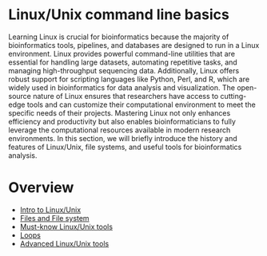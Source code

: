 # Linux/Unix command line basics
Learning Linux is crucial for bioinformatics because the majority of bioinformatics tools, pipelines, and databases are designed to run in a Linux environment. Linux provides powerful command-line utilities that are essential for handling large datasets, automating repetitive tasks, and managing high-throughput sequencing data. Additionally, Linux offers robust support for scripting languages like Python, Perl, and R, which are widely used in bioinformatics for data analysis and visualization. The open-source nature of Linux ensures that researchers have access to cutting-edge tools and can customize their computational environment to meet the specific needs of their projects. Mastering Linux not only enhances efficiency and productivity but also enables bioinformaticians to fully leverage the computational resources available in modern research environments.
In this section, we will briefly introduce the history and features of Linux/Unix, file systems, and useful tools for bioinformatics analysis. 

# Overview
- [Intro to Linux/Unix](01_what_is_linux.md)
- [Files and File system](02_files.md)
- [Must-know Linux/Unix tools](03_basictools.md)
- [Loops](04_loops.md)
- [Advanced Linux/Unix tools](05_advanced_tools.md)

